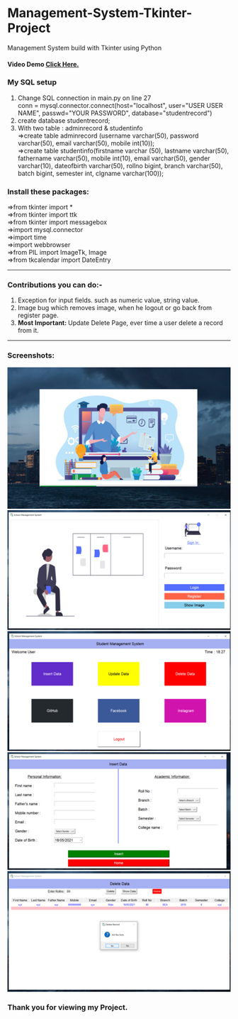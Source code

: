 # Management-System-Tkinter-Project
Management System build with Tkinter using Python
<h4>Video Demo <a href="https://youtu.be/MUoK2s_Hmoc" target="_blank">Click Here.</a></h4>
<h3>My SQL setup </h3>
<ol>
  <li>Change SQL connection in main.py on line 27<br>
  conn = mysql.connector.connect(host="localhost", user="USER USER NAME", passwd="YOUR PASSWORD", database="studentrecord")</li>
  <li>create database studentrecord;</li>
  <li>With two table : adminrecord & studentinfo<br>
  =>create table adminrecord (username varchar(50), password varchar(50), email varchar(50), mobile int(10));<br>
  =>create table studentinfo(firstname varchar (50), lastname varchar(50), fathername varchar(50), mobile int(10), email varchar(50), gender varchar(10), dateofbirth varchar(50), rollno bigint, branch varchar(50), batch bigint, semester int, clgname varchar(100));</li>
</ol>

<h3>Install these packages:</h3>
=>from tkinter import *<br>
=>from tkinter import ttk<br>
=>from tkinter import messagebox<br>
=>import mysql.connector<br>
=>import time<br>
=>import webbrowser<br>
=>from PIL import ImageTk, Image<br>
=>from tkcalendar import DateEntry<br>
<hr>
<h3>Contributions you can do:-</h3>
<ol>
  <li>Exception for input fields. such as numeric value, string value.</li>
  <li>Image bug which removes image, when he logout or go back from register page.</li>
  <li><b>Most Important: </b>Update Delete Page, ever time a user delete a record from it.</li>
 </ol>
 <hr>
<h3>Screenshots:</h3>
<img src="screenshots/1.png"></img>
<img src="screenshots/2.png"></img>
<img src="screenshots/3.png"></img>
<img src="screenshots/4.png"></img>
<img src="screenshots/5.png"></img>

<h3>Thank you for viewing my Project.</h3>
